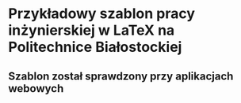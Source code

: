 # Przykładowy szablon pracy inżynierskiej w LaTeX na Politechnice Białostockiej

## Szablon został sprawdzony przy aplikacjach webowych
